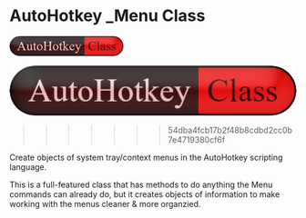# AutoHotkey _Menu Class

<img src="./images/AutoHotkey-Class.png" width="200" />

![alt text](./images/AutoHotkey-Class.png "AutoHotkey Class")
>>>>>>> 54dba4fcb17b2f48b8cdbd2cc0b7e4719380cf6f

Create objects of system tray/context menus in the AutoHotkey scripting language&#46;

This is a full-featured class that has methods to do anything the Menu commands can already do, but it creates objects of information to make working with the menus cleaner &amp; more organzied&#46;
